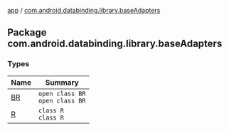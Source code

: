 [app](../index.md) / [com.android.databinding.library.baseAdapters](./index.md)

## Package com.android.databinding.library.baseAdapters

### Types

| Name | Summary |
|---|---|
| [BR](-b-r/index.md) | `open class BR`<br>`open class BR` |
| [R](-r/index.md) | `class R`<br>`class R` |
